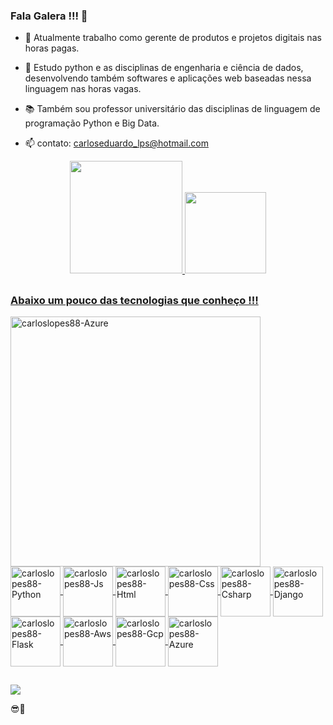 ### Fala Galera !!! 👋
  
- 🔭 Atualmente trabalho como gerente de produtos e projetos digitais nas horas pagas.
  
- 🌱 Estudo python e as disciplinas de engenharia e ciência de dados, desenvolvendo também softwares e aplicações web baseadas nessa linguagem nas horas vagas.
  
- 📚 Também sou professor universitário das disciplinas de linguagem de programação Python e Big Data.
  
- 📫 contato: carloseduardo_lps@hotmail.com
  
<div align="center">
  <a href="https://github.com/rafaballerini">
  <img height="180em" src="https://github-readme-stats.vercel.app/api?username=carloslopes88&show_icons=true&theme=tokyonight&include_all_commits=true&count_private=true"/>
  <img height="130em" src="https://github-readme-stats.vercel.app/api/top-langs/?username=carloslopes88&layout=compact&langs_count=7&theme=tokyonight"/>
</div>
<div>
  
</div>

##

### Abaixo um pouco das tecnologias que conheço !!! 

<div>
  <div>
    <img align="center" alt="carloslopes88-Azure" height="400" width="400" src="https://skillicons.dev/icons?i=azure">
  </div>
  <div>
    <img align="center" alt="carloslopes88-Python" height="80" width="80" src="https://skillicons.dev/icons?i=python">
    <img align="center" alt="carloslopes88-Js" height="80" width="80" src="https://skillicons.dev/icons?i=js">
    <img align="center" alt="carloslopes88-Html" height="80" width="80" src="https://skillicons.dev/icons?i=html">
    <img align="center" alt="carloslopes88-Css" height="80" width="80" src="https://skillicons.dev/icons?i=css">
    <img align="center" alt="carloslopes88-Csharp" height="80" width="80" src="https://skillicons.dev/icons?i=cs">
    <img align="center" alt="carloslopes88-Django" height="80" width="80" src="https://skillicons.dev/icons?i=django">
    <img align="center" alt="carloslopes88-Flask" height="80" width="80" src="https://skillicons.dev/icons?i=flask">
    <img align="center" alt="carloslopes88-Aws" height="80" width="80" src="https://skillicons.dev/icons?i=aws">
    <img align="center" alt="carloslopes88-Gcp" height="80" width="80" src="https://skillicons.dev/icons?i=gcp">
    <img align="center" alt="carloslopes88-Azure" height="80" width="80" src="https://skillicons.dev/icons?i=azure">
  </div>
</div>

##
 
<div>
  <a href="https://www.linkedin.com/in/carlos-eduardo-lopes-planejamento-empresarial/" target="_blank"><img src="https://img.shields.io/badge/-LinkedIn-%230077B5?style=for-the-badge&logo=linkedin&logoColor=white" target="_blank"></a>
</div>  

😎🤙
